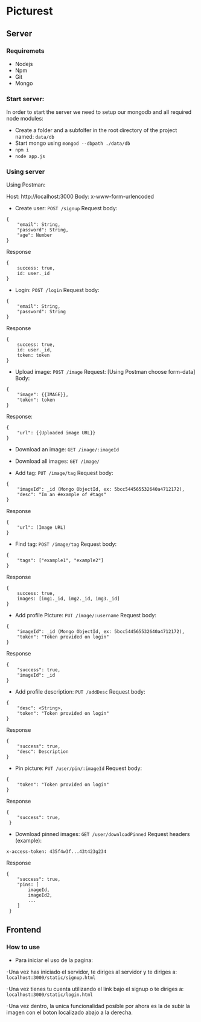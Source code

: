 # Picturest

## Server

### Requiremets

- Nodejs
- Npm
- Git
- Mongo

### Start server:
In order to start the server we need to setup our mongodb and all required node modules:

- Create a folder and a subfolfer in the root directory of the project named: ```data/db```
- Start mongo using ```mongod --dbpath ./data/db```
- ```npm i```
- ```node app.js```

### Using server

Using Postman:

Host: http://localhost:3000
Body: x-www-form-urlencoded

- Create user: ```POST /signup``` 
Request body:
```
{
    "email": String, 
    "password": String, 
    "age": Number 
} 
```
Response
```
{
    success: true,
    id: user._id
}
```
- Login: ```POST /login```
Request body:
```
{
    "email": String, 
    "password": String
} 
```
Response
```
{
    success: true,
    id: user._id,
    token: token
}
```
- Upload image: ```POST /image```
Request: [Using Postman choose form-data]
Body:
```
{
    "image": {{IMAGE}},
    "token": token
}
```
Response:
```
{
    "url": {{Uploaded image URL}}
}
```
- Download an image: ```GET /image/:imageId```
- Download all images: ```GET /image/```

- Add tag: ```PUT /image/tag```
Request body:
```
{
    "imageId": _id (Mongo ObjectId, ex: 5bcc544565532640a4712172),
    "desc": "Im an #example of #tags"
}
```
Response
```
{
    "url": (Image URL)
}
```

- Find tag: ```POST /image/tag```
Request body:
```
{
    "tags": ["example1", "example2"]
}
```
Response
```
{
    success: true,
    images: [img1._id, img2._id, img3._id]
}
```

- Add profile Picture: ```PUT /image/:username```
Request body:
```
{
    "imageId": _id (Mongo ObjectId, ex: 5bcc544565532640a4712172),
    "token": "Token provided on login"
}
```
Response
```
{
    "success": true,
    "imageId": _id
}
```

- Add profile description: ```PUT /addDesc```
Request body:
```
{
    "desc": <String>,
    "token": "Token provided on login"
}
```
Response
```
{
    "success": true,
    "desc": Description
}
```

- Pin picture: ```PUT /user/pin/:imageId```
Request body:
```
{
    "token": "Token provided on login"
}
```
Response
```
{
    "success": true,
 }
```
- Download pinned images: ```GET /user/downloadPinned```
Request headers (example):

```
x-access-token: 435f4w3f...43t423g234
```
Response
```
{
    "success": true,
    "pins: [
        imageId,
        imageId2,
        ...
    ]
 }
```


## Frontend

### How to use

- Para iniciar el uso de la pagina:

-Una vez has iniciado el servidor, te diriges al servidor y te diriges a: 
```localhost:3000/static/signup.html```

-Una vez tienes tu cuenta utilizando el link bajo el signup o te diriges a:
```localhost:3000/static/login.html```

-Una vez dentro, la unica funcionalidad posible por ahora es la de subir la imagen con el boton localizado abajo a la derecha.

